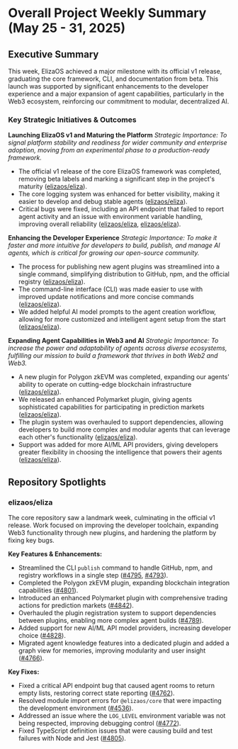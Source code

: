 # Overall Project Weekly Summary (May 25 - 31, 2025)

## Executive Summary
This week, ElizaOS achieved a major milestone with its official v1 release, graduating the core framework, CLI, and documentation from beta. This launch was supported by significant enhancements to the developer experience and a major expansion of agent capabilities, particularly in the Web3 ecosystem, reinforcing our commitment to modular, decentralized AI.

### Key Strategic Initiatives & Outcomes

**Launching ElizaOS v1 and Maturing the Platform**
*Strategic Importance: To signal platform stability and readiness for wider community and enterprise adoption, moving from an experimental phase to a production-ready framework.*
- The official v1 release of the core ElizaOS framework was completed, removing beta labels and marking a significant step in the project's maturity ([elizaos/eliza](https://github.com/elizaos/eliza)).
- The core logging system was enhanced for better visibility, making it easier to develop and debug stable agents ([elizaos/eliza](https://github.com/elizaos/eliza/pull/4784)).
- Critical bugs were fixed, including an API endpoint that failed to report agent activity and an issue with environment variable handling, improving overall reliability ([elizaos/eliza](https://github.com/elizaos/eliza/issues/4762), [elizaos/eliza](https://github.com/elizaos/eliza/issues/4772)).

**Enhancing the Developer Experience**
*Strategic Importance: To make it faster and more intuitive for developers to build, publish, and manage AI agents, which is critical for growing our open-source community.*
- The process for publishing new agent plugins was streamlined into a single command, simplifying distribution to GitHub, npm, and the official registry ([elizaos/eliza](https://github.com/elizaos/eliza/pull/4795)).
- The command-line interface (CLI) was made easier to use with improved update notifications and more concise commands ([elizaos/eliza](https://github.com/elizaos/eliza/pull/4845)).
- We added helpful AI model prompts to the agent creation workflow, allowing for more customized and intelligent agent setup from the start ([elizaos/eliza](https://github.com/elizaos/eliza/pull/4826)).

**Expanding Agent Capabilities in Web3 and AI**
*Strategic Importance: To increase the power and adaptability of agents across diverse ecosystems, fulfilling our mission to build a framework that thrives in both Web2 and Web3.*
- A new plugin for Polygon zkEVM was completed, expanding our agents' ability to operate on cutting-edge blockchain infrastructure ([elizaos/eliza](https://github.com/elizaos/eliza/pull/4801)).
- We released an enhanced Polymarket plugin, giving agents sophisticated capabilities for participating in prediction markets ([elizaos/eliza](https://github.com/elizaos/eliza/pull/4842)).
- The plugin system was overhauled to support dependencies, allowing developers to build more complex and modular agents that can leverage each other's functionality ([elizaos/eliza](https://github.com/elizaos/eliza/pull/4789)).
- Support was added for more AI/ML API providers, giving developers greater flexibility in choosing the intelligence that powers their agents ([elizaos/eliza](https://github.com/elizaos/eliza/pull/4828)).

## Repository Spotlights

### elizaos/eliza
The core repository saw a landmark week, culminating in the official v1 release. Work focused on improving the developer toolchain, expanding Web3 functionality through new plugins, and hardening the platform by fixing key bugs.

**Key Features & Enhancements:**
- Streamlined the CLI `publish` command to handle GitHub, npm, and registry workflows in a single step ([#4795](https://github.com/elizaos/eliza/pull/4795), [#4793](https://github.com/elizaos/eliza/pull/4793)).
- Completed the Polygon zkEVM plugin, expanding blockchain integration capabilities ([#4801](https://github.com/elizaos/eliza/pull/4801)).
- Introduced an enhanced Polymarket plugin with comprehensive trading actions for prediction markets ([#4842](https://github.com/elizaos/eliza/pull/4842)).
- Overhauled the plugin registration system to support dependencies between plugins, enabling more complex agent builds ([#4789](https://github.comcom/elizaos/eliza/pull/4789)).
- Added support for new AI/ML API model providers, increasing developer choice ([#4828](https://github.com/elizaos/eliza/pull/4828)).
- Migrated agent knowledge features into a dedicated plugin and added a graph view for memories, improving modularity and user insight ([#4766](https://github.com/elizaos/eliza/pull/4766)).

**Key Fixes:**
- Fixed a critical API endpoint bug that caused agent rooms to return empty lists, restoring correct state reporting ([#4762](https://github.com/elizaos/eliza/issues/4762)).
- Resolved module import errors for `@elizaos/core` that were impacting the development environment ([#4536](https://github.com/elizaos/eliza/issues/4536)).
- Addressed an issue where the `LOG_LEVEL` environment variable was not being respected, improving debugging control ([#4772](https://github.com/elizaos/eliza/issues/4772)).
- Fixed TypeScript definition issues that were causing build and test failures with Node and Jest ([#4805](https://github.com/elizaos/eliza/issues/4805)).